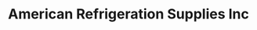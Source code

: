 ---
title: "American Refrigeration Supplies Inc"
url: /mesa/american-refrigeration-supplies-inc/
shop: wholesale
---